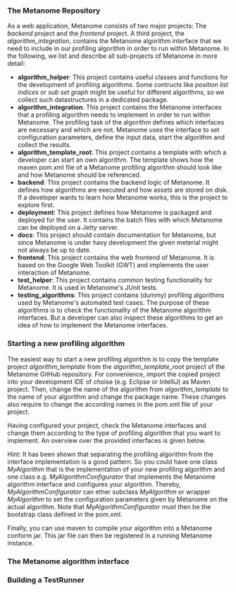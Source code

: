 ### The Metanome Repository
As a web application, Metanome consists of two major projects: The _backend_ project and the _frontend_ project. A third project, the _algorithm_integration_, contains the Metanome algorithm interface that we need to include in our profiling algorithm in order to run within Metanome. In the following, we list and describe all sub-projects of Metanome in more detail:

* **algorithm_helper**: This project contains useful classes and functions for the development of profiling algorithms. Some contructs like _position list indices_ or _sub set graph_ might be useful for different algorithms, so we collect such datastructures in a dedicated package.
* **algorithm_integration**: This project contains the Metanome interfaces that a profiling algorithm needs to implement in order to run within Metanome. The profiling task of the algorithm defines which interfaces are necessary and which are not. Metanome uses the interface to set configuration parameters, define the input data, start the algorithm and collect the results.
* **algorithm_template_root**: This project contains a template with which a developer can start an own algorithm. The template shows how the maven pom.xml file of a Metanome profiling algorithm should look like and how Metanome should be referenced. 
* **backend**: This project contains the backend logic of Metanome. It defines how algorithms are executed and how assets are stored on disk. If a developer wants to learn how Metanome works, this is the project to explore first.
* **deployment**: This project defines how Metanome is packaged and deployed for the user. It contains the batch files with which Metanome can be deployed on a Jetty server.
* **docs**: This project should contain documentation for Metanome, but since Metanome is under havy development the given meterial might not always be up to date.
* **frontend**: This project contains the web frontend of Metanome. It is based on the Google Web Toolkit (GWT) and implements the user interaction of Metanome.
* **test_helper**: This project contains common testing functionality for Metanome. It is used in Metanome's JUnit tests.
* **testing_algorithms**: This project contains (dummy) profiling algorithms used by Metanome's automated test cases. The purpose of these algorithms is to check the functionality of the Metanome algorithm interfaces. But a developer can also inspect these algorithms to get an idea of how to implement the Metanome interfaces. 

### Starting a new profiling algorithm
The easiest way to start a new profiling algorithm is to copy the template project _algorithm_template_ from the _algorithm_template_root_ project of the Metanome GitHub repository. For convenience, import the copied project into your development IDE of choise (e.g. Eclipse or IntelliJ) as Maven project. Then, change the name of the algorithm from _algorithm_template_ to the name of your algorithm and change the package name. These changes also require to change the according names in the pom.xml file of your project.

Having configured your project, check the Metanome interfaces and change them according to the type of profiling algorithm that you want to implement. An overview over the provided interfaces is given below. 

Hint: It has been shown that separating the profiling algorithm from the interface implementation is a good pattern. So you could have one class _MyAlgorithm_ that is the implementation of your new profiling algorithm and one class e.g. _MyAlgorithmConfigurator_ that implements the Metanome algorithm interface and configures your algorithm. Thereby, _MyAlgorithmConfigurator_ can ether subclass _MyAlgorithm_ or wrapper _MyAlgorithm_ to set the configuration parameters given by Metanome on the actual algorithm. Note that _MyAlgorithmConfigurator_ must then be the bootstrap class defined in the pom.xml.

Finally, you can use maven to compile your algorithm into a Metanome conform jar. This jar file can then be registered in a running Metanome instance.

### The Metanome algorithm interface


### Building a TestRunner


